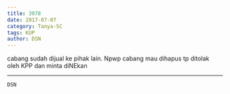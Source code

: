 ```yaml
---
title: 3978
date: 2017-07-07
category: Tanya-SC
tags: KUP
author: DSN
---
```


cabang sudah dijual ke pihak lain. Npwp cabang mau dihapus tp ditolak oleh KPP dan minta diNEkan

---



`DSN`

